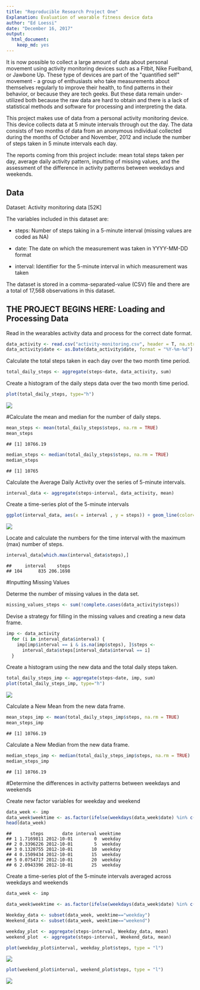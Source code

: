 ```yaml
---
title: "Reproducible Research Project One"
Explanation: Evaluation of wearable fitness device data 
author: "Ed Loessi"
date: "December 16, 2017"
output: 
  html_document: 
    keep_md: yes
---
```





It is now possible to collect a large amount of data about personal movement using activity monitoring devices such as a Fitbit, Nike Fuelband, or Jawbone Up. These type of devices are part of the "quantified self" movement - a group of enthusiasts who take measurements about themselves regularly to improve their health, to find patterns in their behavior, or because they are tech geeks. But these data remain under-utilized both because the raw data are hard to obtain and there is a lack of statistical methods and software for processing and interpreting the data.

This project makes use of data from a personal activity monitoring device. This device collects data at 5 minute intervals through out the day. The data consists of two months of data from an anonymous individual collected during the months of October and November, 2012 and include the number of steps taken in 5 minute intervals each day.

The reports coming from this project include: mean total steps taken per day, average daily activity pattern, inputting of missing values, and the assessment of the difference in activity patterns between weekdays and weekends.

## Data

Dataset: Activity monitoring data [52K]

The variables included in this dataset are:

- steps: Number of steps taking in a 5-minute interval (missing values are coded as NA)

- date: The date on which the measurement was taken in YYYY-MM-DD format

- interval: Identifier for the 5-minute interval in which measurement was taken

The dataset is stored in a comma-separated-value (CSV) file and there are a total of 17,568 observations in this dataset.


## THE PROJECT BEGINS HERE: Loading and Processing Data

Read in the wearables activity data and process for the correct date format.


```r
data_activity <- read.csv("activity-monitoring.csv", header = T, na.strings = "NA")
data_activity$date <- as.Date(data_activity$date, format = "%Y-%m-%d")
```

Calculate the total steps taken in each day over the two month time period.


```r
total_daily_steps <- aggregate(steps~date, data_activity, sum)
```

Create a histogram of the daily steps data over the two month time period.


```r
plot(total_daily_steps, type="h")
```

![](PA1_template_files/figure-html/unnamed-chunk-3-1.png)<!-- -->

#Calculate the mean and median for the number of daily steps.


```r
mean_steps <- mean(total_daily_steps$steps, na.rm = TRUE)
mean_steps
```

```
## [1] 10766.19
```

```r
median_steps <- median(total_daily_steps$steps, na.rm = TRUE)
median_steps
```

```
## [1] 10765
```

Calculate the Average Daily Activity over the series of 5-minute intervals.



```r
interval_data <- aggregate(steps~interval, data_activity, mean)
```

Create a time-series plot of the 5-minute intervals


```r
ggplot(interval_data, aes(x = interval , y = steps)) + geom_line(color="blue", size=1) + labs(title = "Average Daily Steps", x = "Interval", y = "Average Steps per day")
```

![](PA1_template_files/figure-html/unnamed-chunk-7-1.png)<!-- -->

Locate and calculate the numbers for the time interval with the maximum (max) number of steps.


```r
interval_data[which.max(interval_data$steps),]
```

```
##     interval    steps
## 104      835 206.1698
```

#Inputting Missing Values

Determe the number of missing values in the data set.


```r
missing_values_steps <- sum(!complete.cases(data_activity$steps))
```

Devise a strategy for filling in the missing values and creating a new data frame.


```r
imp <- data_activity
  for (i in interval_data$interval) {
    imp[imp$interval == i & is.na(imp$steps), ]$steps <- 
      interval_data$steps[interval_data$interval == i]
  }
```

Create a histogram using the new data and the total daily steps taken.


```r
total_daily_steps_imp <- aggregate(steps~date, imp, sum)
plot(total_daily_steps_imp, type="h")
```

![](PA1_template_files/figure-html/unnamed-chunk-11-1.png)<!-- -->

Calculate a New Mean from the new data frame.


```r
mean_steps_imp <- mean(total_daily_steps_imp$steps, na.rm = TRUE)
mean_steps_imp
```

```
## [1] 10766.19
```

Calculate a New Median from the new data frame.


```r
median_steps_imp <- median(total_daily_steps_imp$steps, na.rm = TRUE)
median_steps_imp
```

```
## [1] 10766.19
```

#Determine the differences in activity patterns between weekdays and weekends

Create new factor variables for weekday and weekend


```r
data_week <- imp
data_week$weektime <- as.factor(ifelse(weekdays(data_week$date) %in% c("Saturday","Sunday"),"weekend", "weekday"))
head(data_week)
```

```
##       steps       date interval weektime
## 1 1.7169811 2012-10-01        0  weekday
## 2 0.3396226 2012-10-01        5  weekday
## 3 0.1320755 2012-10-01       10  weekday
## 4 0.1509434 2012-10-01       15  weekday
## 5 0.0754717 2012-10-01       20  weekday
## 6 2.0943396 2012-10-01       25  weekday
```

Create a time-series plot of the 5-minute intervals averaged across weekdays and weekends


```r
data_week <- imp 

data_week$weektime <- as.factor(ifelse(weekdays(data_week$date) %in% c("Saturday","Sunday"),"weekend", "weekday"))

Weekday_data <- subset(data_week, weektime=="weekday")
Weekend_data <- subset(data_week, weektime=="weekend")

weekday_plot <- aggregate(steps~interval, Weekday_data, mean)
weekend_plot  <- aggregate(steps~interval, Weekend_data, mean)

plot(weekday_plot$interval, weekday_plot$steps, type = "l")
```

![](PA1_template_files/figure-html/unnamed-chunk-15-1.png)<!-- -->

```r
plot(weekend_plot$interval, weekend_plot$steps, type = "l")
```

![](PA1_template_files/figure-html/unnamed-chunk-15-2.png)<!-- -->

